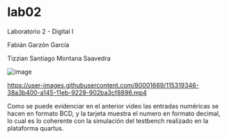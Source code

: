 # lab02
Laboratorio 2 - Digital I

Fabián Garzón García

Tizzian Santiago Montana Saavedra

![image](https://user-images.githubusercontent.com/80001669/115319290-0c883300-a145-11eb-8490-6006f72f0f35.png)


https://user-images.githubusercontent.com/80001669/115319346-38a3b400-a145-11eb-9228-902ba3cf8896.mp4




Como se puede evidenciar en el anterior video  las entradas numéricas  se hacen en formato BCD, y  la tarjeta muestra el numero en formato decimal, lo cual es lo coherente con la simulación del testbench realizado en la plataforma quartus.